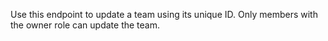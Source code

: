 Use this endpoint to update a team using its unique ID. Only members with the owner role can update the team.